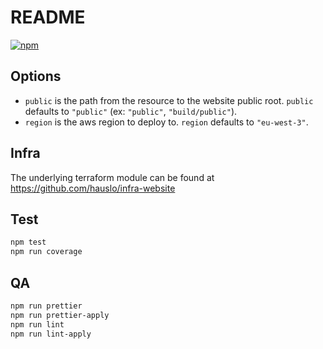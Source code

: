 # README

[![npm](https://img.shields.io/npm/v/@hauslo/pipeline-website-static?style=flat-square)](https://www.npmjs.com/package/@hauslo/pipeline-website-static)

## Options

- `public` is the path from the resource to the website public root. `public` defaults to `"public"` (ex: `"public"`, `"build/public"`).
- `region` is the aws region to deploy to. `region` defaults to `"eu-west-3"`.

## Infra

The underlying terraform module can be found at <https://github.com/hauslo/infra-website>

## Test

```bash
npm test
npm run coverage
```

## QA

```bash
npm run prettier
npm run prettier-apply
npm run lint
npm run lint-apply
```
